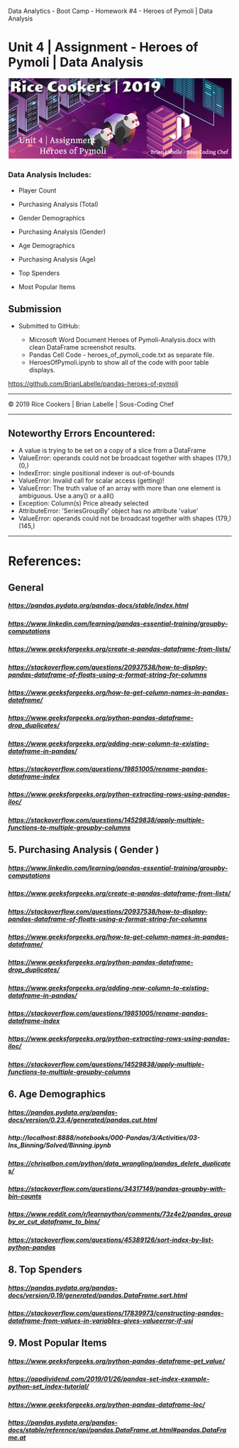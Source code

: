 Data Analytics - Boot Camp - Homework #4 - Heroes of Pymoli | Data Analysis
# Unit 4 | Assignment - Heroes of Pymoli | Data Analysis

![hard_solution](rice-cookers-hw-pandas.jpg)

### Data Analysis Includes:

* Player Count

* Purchasing Analysis (Total)

* Gender Demographics

* Purchasing Analysis (Gender)

* Age Demographics

* Purchasing Analysis (Age)

* Top Spenders

* Most Popular Items


## Submission

* Submitted to GitHub:

  * Microsoft Word Document Heroes of Pymoli-Analysis.docx with clean DataFrame screenshot results.
  * Pandas Cell Code - heroes_of_pymoli_code.txt as separate file.
  * HeroesOfPymoli.ipynb to show all of the code with poor table displays.

https://github.com/BrianLabelle/pandas-heroes-of-pymoli

- - -

© 2019 Rice Cookers | Brian Labelle | Sous-Coding Chef

- - -

## Noteworthy Errors Encountered:
 - A value is trying to be set on a copy of a slice from a DataFrame
 - ValueError: operands could not be broadcast together with shapes (179,) (0,) 
 - IndexError: single positional indexer is out-of-bounds
 - ValueError: Invalid call for scalar access (getting)!
 - ValueError: The truth value of an array with more than one element is ambiguous. Use a.any() or a.all()
 - Exception: Column(s) Price already selected
 - AttributeError: 'SeriesGroupBy' object has no attribute 'value'
 - ValueError: operands could not be broadcast together with shapes (179,) (145,)

- - -

# References:
## General
##### https://pandas.pydata.org/pandas-docs/stable/index.html
##### https://www.linkedin.com/learning/pandas-essential-training/groupby-computations
##### https://www.geeksforgeeks.org/create-a-pandas-dataframe-from-lists/
##### https://stackoverflow.com/questions/20937538/how-to-display-pandas-dataframe-of-floats-using-a-format-string-for-columns
##### https://www.geeksforgeeks.org/how-to-get-column-names-in-pandas-dataframe/
##### https://www.geeksforgeeks.org/python-pandas-dataframe-drop_duplicates/
##### https://www.geeksforgeeks.org/adding-new-column-to-existing-dataframe-in-pandas/
##### https://stackoverflow.com/questions/19851005/rename-pandas-dataframe-index
##### https://www.geeksforgeeks.org/python-extracting-rows-using-pandas-iloc/
##### https://stackoverflow.com/questions/14529838/apply-multiple-functions-to-multiple-groupby-columns


## 5. Purchasing Analysis ( Gender )
##### https://www.linkedin.com/learning/pandas-essential-training/groupby-computations
##### https://www.geeksforgeeks.org/create-a-pandas-dataframe-from-lists/
##### https://stackoverflow.com/questions/20937538/how-to-display-pandas-dataframe-of-floats-using-a-format-string-for-columns
##### https://www.geeksforgeeks.org/how-to-get-column-names-in-pandas-dataframe/
##### https://www.geeksforgeeks.org/python-pandas-dataframe-drop_duplicates/
##### https://www.geeksforgeeks.org/adding-new-column-to-existing-dataframe-in-pandas/
##### https://stackoverflow.com/questions/19851005/rename-pandas-dataframe-index
##### https://www.geeksforgeeks.org/python-extracting-rows-using-pandas-iloc/
##### https://stackoverflow.com/questions/14529838/apply-multiple-functions-to-multiple-groupby-columns


## 6. Age Demographics
##### https://pandas.pydata.org/pandas-docs/version/0.23.4/generated/pandas.cut.html
##### http://localhost:8888/notebooks/000-Pandas/3/Activities/03-Ins_Binning/Solved/Binning.ipynb
##### https://chrisalbon.com/python/data_wrangling/pandas_delete_duplicates/
##### https://stackoverflow.com/questions/34317149/pandas-groupby-with-bin-counts
##### https://www.reddit.com/r/learnpython/comments/73z4e2/pandas_groupby_or_cut_dataframe_to_bins/
##### https://stackoverflow.com/questions/45389126/sort-index-by-list-python-pandas


## 8. Top Spenders
##### https://pandas.pydata.org/pandas-docs/version/0.19/generated/pandas.DataFrame.sort.html
##### https://stackoverflow.com/questions/17839973/constructing-pandas-dataframe-from-values-in-variables-gives-valueerror-if-usi


## 9. Most Popular Items
##### https://www.geeksforgeeks.org/python-pandas-dataframe-get_value/
##### https://appdividend.com/2019/01/26/pandas-set-index-example-python-set_index-tutorial/
##### https://www.geeksforgeeks.org/python-pandas-dataframe-loc/
##### https://pandas.pydata.org/pandas-docs/stable/reference/api/pandas.DataFrame.at.html#pandas.DataFrame.at












